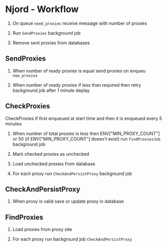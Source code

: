 # Njord - Workflow

1. On queue `need_proxies` receive message with number of proxies

1. Run `SendProxies` background job

1. Remove sent proxies from databases

## SendProxies

1. When number of ready proxies is equal send proxies on enqueu `new_proxies`

1. When number of ready proxies if less than required then retry background job after 1 minute deplay

## CheckProxies

CheckProxies if first enqueued at start time and then it is enqueued every 5 minutes

1. When number of total proxies is less then ENV["MIN_PROXY_COUNT"] or 50 (if ENV["MIN_PROXY_COUNT"] doesn't exist) run `FindProxiesJob` background job

1. Mark checked proxies as unchecked

1. Load unchecked proxies from database

1. For each proxy run `CheckAndPersistProxy` background job

## CheckAndPersistProxy

1. When proxy is valid save or update proxy in database

## FindProxies

1. Load proxies from proxy site

1. For each proxy run background job `CheckAndPersistProxy`
